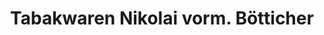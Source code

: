 ---
title: "Tabakwaren Nikolai vorm. Bötticher"
url: /osterode-am-harz/tabakwaren-nikolai-vorm-boetticher/
shop: Tabak
---